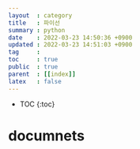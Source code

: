 ```yaml
---
layout  : category 
title   : 파이선  
summary : python 
date    : 2022-03-23 14:50:36 +0900
updated : 2022-03-23 14:51:03 +0900
tag     : 
toc     : true
public  : true
parent  : [[index]] 
latex   : false
---
```

* TOC
{:toc}

# documnets 
